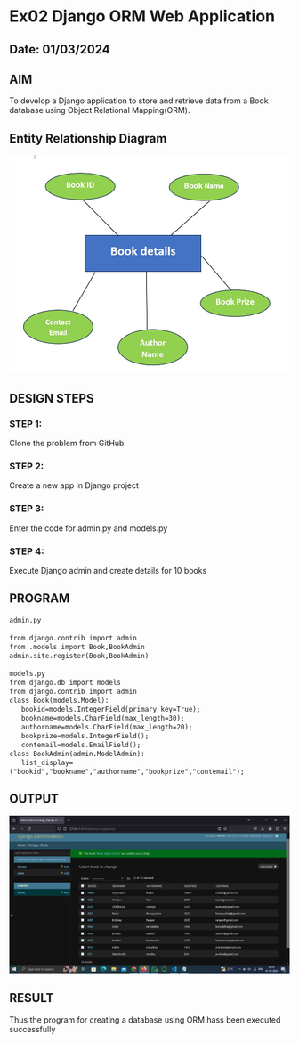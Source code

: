# Ex02 Django ORM Web Application
## Date: 01/03/2024

## AIM
To develop a Django application to store and retrieve data from a Book database using Object Relational Mapping(ORM).

## Entity Relationship Diagram

![alt text](<WhatsApp Image 2024-03-01 at 20.50.38_8ae4a590.jpg>)

## DESIGN STEPS

### STEP 1:
Clone the problem from GitHub

### STEP 2:
Create a new app in Django project

### STEP 3:
Enter the code for admin.py and models.py

### STEP 4:
Execute Django admin and create details for 10 books

## PROGRAM
```
admin.py

from django.contrib import admin
from .models import Book,BookAdmin
admin.site.register(Book,BookAdmin)

models.py
from django.db import models
from django.contrib import admin
class Book(models.Model):
   bookid=models.IntegerField(primary_key=True);
   bookname=models.CharField(max_length=30);
   authorname=models.CharField(max_length=20);
   bookprize=models.IntegerField();
   contemail=models.EmailField();
class BookAdmin(admin.ModelAdmin):
   list_display=("bookid","bookname","authorname","bookprize","contemail");
```

## OUTPUT

![alt text](<Screenshot (130).png>)

## RESULT
Thus the program for creating a database using ORM hass been executed successfully
